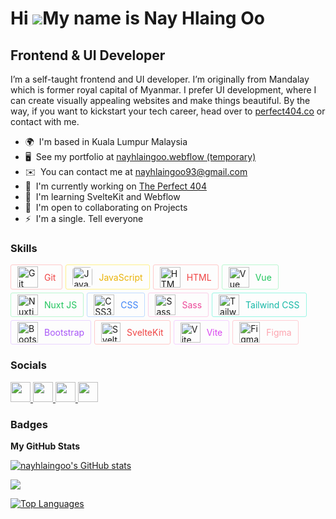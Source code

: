 Hi ![](https://user-images.githubusercontent.com/18350557/176309783-0785949b-9127-417c-8b55-ab5a4333674e.gif)My name is Nay Hlaing Oo
=====================================================================================================================================

Frontend & UI Developer
-----------------------

I’m a self-taught frontend and UI developer. I’m originally from Mandalay which is former royal capital of Myanmar. I prefer UI development, where I can create visually appealing websites and make things beautiful. By the way, if you want to kickstart your tech career, head over to [perfect404.co](https://perfect404.co/) or contact with me.

* 🌍  I'm based in Kuala Lumpur Malaysia
* 🖥️  See my portfolio at [nayhlaingoo.webflow (temporary)](http://nayhlaingoo.webflow.io/)
* ✉️  You can contact me at [nayhlaingoo93@gmail.com](mailto:nayhlaingoo93@gmail.com)
* 🚀  I'm currently working on [The Perfect 404](http://www.facebook.com/theperfect404/)
* 🧠  I'm learning SvelteKit and Webflow
* 🤝  I'm open to collaborating on Projects
* ⚡  I'm a single. Tell everyone

### Skills


<p align="left">

<div style="display: flex; flex-flow: row wrap; gap: 5px">
<div style="border: 1px solid #fecaca; color: #ef4444; font-weight: 400; padding: 2px 10px; display: flex; align-items: center; gap: 10px; width: fit-content; border-radius: 3px">
<a style="display: flex;" href="https://git-scm.com/" target="_blank" rel="noreferrer"><img src="https://raw.githubusercontent.com/danielcranney/readme-generator/main/public/icons/skills/git-colored.svg" width="33" height="34" alt="Git" /></a> Git
</div>

<div style="border: 1px solid #fef08a; color: #eab308; font-weight: 400; padding: 2px 10px; display: flex; align-items: center; gap: 10px; width: fit-content; border-radius: 3px">
<a style="display: flex;" href="https://developer.mozilla.org/en-US/docs/Web/JavaScript" target="_blank" rel="noreferrer"><img style="border-radius: 5px" src="https://raw.githubusercontent.com/danielcranney/readme-generator/main/public/icons/skills/javascript-colored.svg" width="32" height="32" alt="JavaScript" /></a> JavaScript
</div>

<div style="border: 1px solid #fecaca; color: #ef4444; font-weight: 400; padding: 2px 10px; display: flex; align-items: center; gap: 10px; width: fit-content; border-radius: 3px">
<a style="display: flex;" href="https://developer.mozilla.org/en-US/docs/Glossary/HTML5" target="_blank" rel="noreferrer"><img src="https://raw.githubusercontent.com/danielcranney/readme-generator/main/public/icons/skills/html5-colored.svg" width="33" height="33" alt="HTML5" /></a> HTML
</div>

<div style="border: 1px solid #bbf7d0; color: #22c55e; font-weight: 400; padding: 2px 10px; display: flex; align-items: center; gap: 10px; width: fit-content; border-radius: 3px">
<a style="display: flex;" href="https://vuejs.org/" target="_blank" rel="noreferrer"><img src="https://raw.githubusercontent.com/danielcranney/readme-generator/main/public/icons/skills/vuejs-colored.svg" width="33" height="33" alt="Vue" /></a> Vue
</div>

<div style="border: 1px solid #bbf7d0; color: #22c55e; font-weight: 400; padding: 2px 10px; display: flex; align-items: center; gap: 10px; width: fit-content; border-radius: 3px">
<a style="display: flex;" href="https://nuxtjs.org/" target="_blank" rel="noreferrer"><img src="https://raw.githubusercontent.com/danielcranney/readme-generator/main/public/icons/skills/nuxtjs-colored.svg" width="33" height="33" alt="Nuxtjs" /></a> Nuxt JS
</div>

<div style="border: 1px solid #bfdbfe; color: #3b82f6; font-weight: 400; padding: 2px 10px; display: flex; align-items: center; gap: 10px; width: fit-content; border-radius: 3px">
<a style="display: flex;" href="https://www.w3.org/TR/CSS/#css" target="_blank" rel="noreferrer"><img src="https://raw.githubusercontent.com/danielcranney/readme-generator/main/public/icons/skills/css3-colored.svg" width="33" height="33" alt="CSS3" /></a> CSS
</div>

<div style="border: 1px solid #fbcfe8; color: #ec4899; font-weight: 400; padding: 2px 10px; display: flex; align-items: center; gap: 10px; width: fit-content; border-radius: 3px">
<a style="display: flex;" href="https://sass-lang.com/" target="_blank" rel="noreferrer"><img src="https://raw.githubusercontent.com/danielcranney/readme-generator/main/public/icons/skills/sass-colored.svg" width="33" height="33" alt="Sass" /></a> Sass
</div>

<div style="border: 1px solid #99f6e4; color: #14b8a6; font-weight: 400; padding: 2px 10px; display: flex; align-items: center; gap: 10px; width: fit-content; border-radius: 3px">
<a style="display: flex;" href="https://tailwindcss.com/" target="_blank" rel="noreferrer"><img src="https://raw.githubusercontent.com/danielcranney/readme-generator/main/public/icons/skills/tailwindcss-colored.svg" width="33" height="33" alt="TailwindCSS" /></a> Tailwind CSS
</div>

<div style="border: 1px solid #e9d5ff; color: #a855f7; font-weight: 400; padding: 2px 10px; display: flex; align-items: center; gap: 10px; width: fit-content; border-radius: 3px">
<a style="display: flex;" href="https://getbootstrap.com/" target="_blank" rel="noreferrer"><img src="https://raw.githubusercontent.com/danielcranney/readme-generator/main/public/icons/skills/bootstrap-colored.svg" width="33" height="33" alt="Bootstrap" /></a> Bootstrap
</div>

<div style="border: 1px solid #fecaca; color: #ef4444; font-weight: 400; padding: 2px 10px; display: flex; align-items: center; gap: 10px; width: fit-content; border-radius: 3px">
<a style="display: flex;" href="https://svelte.dev/" target="_blank" rel="noreferrer"><img src="https://raw.githubusercontent.com/danielcranney/readme-generator/main/public/icons/skills/svelte-colored.svg" width="31" height="31" alt="Svelte" /></a> SvelteKit
</div>

<div style="border: 1px solid #f5d0fe; color: #d946ef; font-weight: 400; padding: 2px 10px; display: flex; align-items: center; gap: 10px; width: fit-content; border-radius: 3px">
<a style="display: flex;" href="https://vitejs.dev/" target="_blank" rel="noreferrer"><img src="https://raw.githubusercontent.com/danielcranney/readme-generator/main/public/icons/skills/vite-colored.svg" width="32" height="32" alt="Vite" /></a> Vite
</div>

<div style="border: 1px solid #fecdd3; color: #fda4af; font-weight: 400; padding: 2px 10px; display: flex; align-items: center; gap: 10px; width: fit-content; border-radius: 3px">
<a style="display: flex;" href="https://www.figma.com/" target="_blank" rel="noreferrer"><img src="https://raw.githubusercontent.com/danielcranney/readme-generator/main/public/icons/skills/figma-colored.svg" width="33" height="33" alt="Figma" /></a> Figma
</div>
</div>

</p>



### Socials

<p align="left"> <a href="https://discord.com/users/nay_hlaing_oo" target="_blank" rel="noreferrer"> <picture> <source media="(prefers-color-scheme: dark)" srcset="undefined" /> <source media="(prefers-color-scheme: light)" srcset="https://raw.githubusercontent.com/danielcranney/readme-generator/main/public/icons/socials/discord.svg" /> <img src="https://raw.githubusercontent.com/danielcranney/readme-generator/main/public/icons/socials/discord.svg" width="32" height="32" /> </picture> </a> <a href="https://www.facebook.com/profile.php?id=61551756930748" target="_blank" rel="noreferrer"> <picture> <source media="(prefers-color-scheme: dark)" srcset="https://raw.githubusercontent.com/danielcranney/readme-generator/main/public/icons/socials/facebook-dark.svg" /> <source media="(prefers-color-scheme: light)" srcset="https://raw.githubusercontent.com/danielcranney/readme-generator/main/public/icons/socials/facebook.svg" /> <img src="https://raw.githubusercontent.com/danielcranney/readme-generator/main/public/icons/socials/facebook.svg" width="32" height="32" /> </picture> </a> <a href="https://www.github.com/nayhlaingoo" target="_blank" rel="noreferrer"> <picture> <source media="(prefers-color-scheme: dark)" srcset="https://raw.githubusercontent.com/danielcranney/readme-generator/main/public/icons/socials/github-dark.svg" /> <source media="(prefers-color-scheme: light)" srcset="https://raw.githubusercontent.com/danielcranney/readme-generator/main/public/icons/socials/github.svg" /> <img src="https://raw.githubusercontent.com/danielcranney/readme-generator/main/public/icons/socials/github.svg" width="32" height="32" /> </picture> </a> <a href="http://www.instagram.com/nayhlaingoo_93/" target="_blank" rel="noreferrer"> <picture> <source media="(prefers-color-scheme: dark)" srcset="undefined" /> <source media="(prefers-color-scheme: light)" srcset="https://raw.githubusercontent.com/danielcranney/readme-generator/main/public/icons/socials/instagram.svg" /> <img src="https://raw.githubusercontent.com/danielcranney/readme-generator/main/public/icons/socials/instagram.svg" width="32" height="32" /> </picture> </a></p>

### Badges

<b>My GitHub Stats</b>

<a href="http://www.github.com/nayhlaingoo"><img src="https://github-readme-stats.vercel.app/api?username=nayhlaingoo&show_icons=true&hide=&count_private=true&title_color=0891b2&text_color=ffffff&icon_color=0891b2&bg_color=1c1917&hide_border=true&show_icons=true" alt="nayhlaingoo's GitHub stats" /></a>

<a href="http://www.github.com/nayhlaingoo"><img src="https://github-readme-streak-stats.herokuapp.com/?user=nayhlaingoo&stroke=ffffff&background=1c1917&ring=0891b2&fire=0891b2&currStreakNum=ffffff&currStreakLabel=0891b2&sideNums=ffffff&sideLabels=ffffff&dates=ffffff&hide_border=true" /></a>

<a href="https://github.com/nayhlaingoo" align="left"><img src="https://github-readme-stats.vercel.app/api/top-langs/?username=nayhlaingoo&langs_count=10&title_color=0891b2&text_color=ffffff&icon_color=0891b2&bg_color=1c1917&hide_border=true&locale=en&custom_title=Top%20%Languages" alt="Top Languages" /></a>
